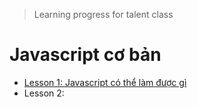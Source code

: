 > Learning progress for talent class

# Javascript cơ bản
- [Lesson 1: Javascript có thể làm được gì](javascript-co-ban-lesson1.md)
- Lesson 2:
